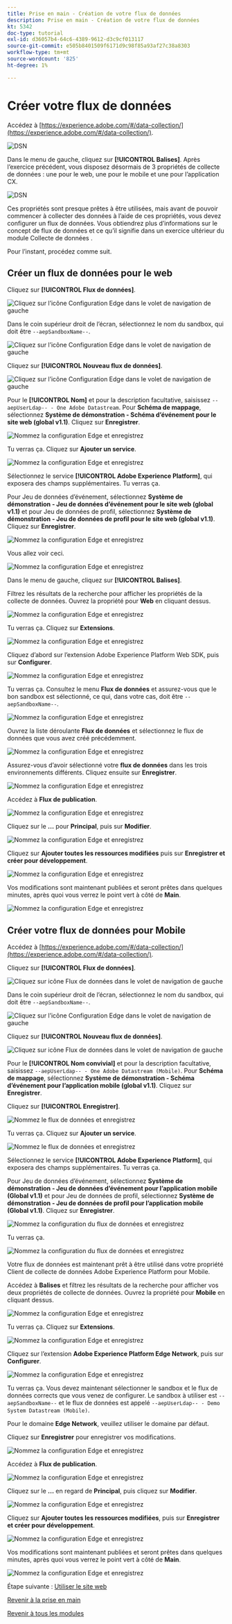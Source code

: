 ```yaml
---
title: Prise en main - Création de votre flux de données
description: Prise en main - Création de votre flux de données
kt: 5342
doc-type: tutorial
exl-id: d36057b4-64c6-4389-9612-d3c9cf013117
source-git-commit: e505b8401509f6171d9c98f85a93af27c38a8303
workflow-type: tm+mt
source-wordcount: '825'
ht-degree: 1%

---
```


# Créer votre flux de données

Accédez à [https://experience.adobe.com/#/data-collection/](https://experience.adobe.com/#/data-collection/).

![DSN ](./images/launchprop.png)

Dans le menu de gauche, cliquez sur **[!UICONTROL Balises]**. Après l’exercice précédent, vous disposez désormais de 3 propriétés de collecte de données : une pour le web, une pour le mobile et une pour l’application CX.

![DSN ](./images/launchprop1.png)

Ces propriétés sont presque prêtes à être utilisées, mais avant de pouvoir commencer à collecter des données à l’aide de ces propriétés, vous devez configurer un flux de données. Vous obtiendrez plus d’informations sur le concept de flux de données et ce qu’il signifie dans un exercice ultérieur du module Collecte de données .

Pour l’instant, procédez comme suit.

## Créer un flux de données pour le web

Cliquez sur **[!UICONTROL Flux de données]**.

![Cliquez sur l’icône Configuration Edge dans le volet de navigation de gauche](./images/edgeconfig1a.png)

Dans le coin supérieur droit de l’écran, sélectionnez le nom du sandbox, qui doit être `--aepSandboxName--`.

![Cliquez sur l’icône Configuration Edge dans le volet de navigation de gauche](./images/edgeconfig1b.png)

Cliquez sur **[!UICONTROL Nouveau flux de données]**.

![Cliquez sur l’icône Configuration Edge dans le volet de navigation de gauche](./images/edgeconfig1.png)

Pour le **[!UICONTROL Nom]** et pour la description facultative, saisissez `--aepUserLdap-- - One Adobe Datastream`. Pour **Schéma de mappage**, sélectionnez **Système de démonstration - Schéma d’événement pour le site web (global v1.1)**. Cliquez sur **Enregistrer**.

![Nommez la configuration Edge et enregistrez](./images/edgeconfig2.png)

Tu verras ça. Cliquez sur **Ajouter un service**.

![Nommez la configuration Edge et enregistrez](./images/edgeconfig3.png)

Sélectionnez le service **[!UICONTROL Adobe Experience Platform]**, qui exposera des champs supplémentaires. Tu verras ça.

Pour Jeu de données d’événement, sélectionnez **Système de démonstration - Jeu de données d’événement pour le site web (global v1.1)** et pour Jeu de données de profil, sélectionnez **Système de démonstration - Jeu de données de profil pour le site web (global v1.1)**. Cliquez sur **Enregistrer**.

![Nommez la configuration Edge et enregistrez](./images/edgeconfig4.png)

Vous allez voir ceci.

![Nommez la configuration Edge et enregistrez](./images/edgeconfig5.png)

Dans le menu de gauche, cliquez sur **[!UICONTROL Balises]**.

Filtrez les résultats de la recherche pour afficher les propriétés de la collecte de données. Ouvrez la propriété pour **Web** en cliquant dessus.

![Nommez la configuration Edge et enregistrez](./images/edgeconfig10a.png)

Tu verras ça. Cliquez sur **Extensions**.

![Nommez la configuration Edge et enregistrez](./images/edgeconfig11.png)

Cliquez d’abord sur l’extension Adobe Experience Platform Web SDK, puis sur **Configurer**.

![Nommez la configuration Edge et enregistrez](./images/edgeconfig12.png)

Tu verras ça. Consultez le menu **Flux de données** et assurez-vous que le bon sandbox est sélectionné, ce qui, dans votre cas, doit être `--aepSandboxName--`.

![Nommez la configuration Edge et enregistrez](./images/edgeconfig12a.png)

Ouvrez la liste déroulante **Flux de données** et sélectionnez le flux de données que vous avez créé précédemment.

![Nommez la configuration Edge et enregistrez](./images/edgeconfig13.png)

Assurez-vous d’avoir sélectionné votre **flux de données** dans les trois environnements différents. Cliquez ensuite sur **Enregistrer**.

![Nommez la configuration Edge et enregistrez](./images/edgeconfig14.png)

Accédez à **Flux de publication**.

![Nommez la configuration Edge et enregistrez](./images/edgeconfig15.png)

Cliquez sur le **...** pour **Principal**, puis sur **Modifier**.

![Nommez la configuration Edge et enregistrez](./images/edgeconfig16.png)

Cliquez sur **Ajouter toutes les ressources modifiées** puis sur **Enregistrer et créer pour développement**.

![Nommez la configuration Edge et enregistrez](./images/edgeconfig17.png)

Vos modifications sont maintenant publiées et seront prêtes dans quelques minutes, après quoi vous verrez le point vert à côté de **Main**.

![Nommez la configuration Edge et enregistrez](./images/edgeconfig17a.png)

## Créer votre flux de données pour Mobile

Accédez à [https://experience.adobe.com/#/data-collection/](https://experience.adobe.com/#/data-collection/).

Cliquez sur **[!UICONTROL Flux de données]**.

![Cliquez sur icône Flux de données dans le volet de navigation de gauche](./images/edgeconfig1a.png)

Dans le coin supérieur droit de l’écran, sélectionnez le nom du sandbox, qui doit être `--aepSandboxName--`.

![Cliquez sur l’icône Configuration Edge dans le volet de navigation de gauche](./images/edgeconfig1b.png)

Cliquez sur **[!UICONTROL Nouveau flux de données]**.

![Cliquez sur icône Flux de données dans le volet de navigation de gauche](./images/edgeconfig1.png)

Pour le **[!UICONTROL Nom convivial]** et pour la description facultative, saisissez `--aepUserLdap-- - One Adobe Datastream (Mobile)`. Pour **Schéma de mappage**, sélectionnez **Système de démonstration - Schéma d’événement pour l’application mobile (global v1.1)**. Cliquez sur **Enregistrer**.

Cliquez sur **[!UICONTROL Enregistrer]**.

![Nommez le flux de données et enregistrez](./images/edgeconfig2m.png)

Tu verras ça. Cliquez sur **Ajouter un service**.

![Nommez le flux de données et enregistrez](./images/edgeconfig3m.png)

Sélectionnez le service **[!UICONTROL Adobe Experience Platform]**, qui exposera des champs supplémentaires. Tu verras ça.

Pour Jeu de données d’événement, sélectionnez **Système de démonstration - Jeu de données d’événement pour l’application mobile (Global v1.1)** et pour Jeu de données de profil, sélectionnez **Système de démonstration - Jeu de données de profil pour l’application mobile (Global v1.1)**. Cliquez sur **Enregistrer**.

![Nommez la configuration du flux de données et enregistrez](./images/edgeconfig4m.png)

Tu verras ça.

![Nommez la configuration du flux de données et enregistrez](./images/edgeconfig5m.png)

Votre flux de données est maintenant prêt à être utilisé dans votre propriété Client de collecte de données Adobe Experience Platform pour Mobile.

Accédez à **Balises** et filtrez les résultats de la recherche pour afficher vos deux propriétés de collecte de données. Ouvrez la propriété pour **Mobile** en cliquant dessus.

![Nommez la configuration Edge et enregistrez](./images/edgeconfig10am.png)

Tu verras ça. Cliquez sur **Extensions**.

![Nommez la configuration Edge et enregistrez](./images/edgeconfig11m.png)

Cliquez sur l’extension **Adobe Experience Platform Edge Network**, puis sur **Configurer**.

![Nommez la configuration Edge et enregistrez](./images/edgeconfig12m.png)

Tu verras ça. Vous devez maintenant sélectionner le sandbox et le flux de données corrects que vous venez de configurer. Le sandbox à utiliser est `--aepSandboxName--` et le flux de données est appelé `--aepUserLdap-- - Demo System Datastream (Mobile)`.

Pour le domaine **Edge Network**, veuillez utiliser le domaine par défaut.

Cliquez sur **Enregistrer** pour enregistrer vos modifications.

![Nommez la configuration Edge et enregistrez](./images/edgeconfig13m.png)

Accédez à **Flux de publication**.

![Nommez la configuration Edge et enregistrez](./images/edgeconfig15m.png)

Cliquez sur le **...** en regard de **Principal**, puis cliquez sur **Modifier**.

![Nommez la configuration Edge et enregistrez](./images/edgeconfig16m.png)

Cliquez sur **Ajouter toutes les ressources modifiées**, puis sur **Enregistrer et créer pour développement**.

![Nommez la configuration Edge et enregistrez](./images/edgeconfig17m.png)

Vos modifications sont maintenant publiées et seront prêtes dans quelques minutes, après quoi vous verrez le point vert à côté de **Main**.

![Nommez la configuration Edge et enregistrez](./images/edgeconfig17ma.png)

Étape suivante : [Utiliser le site web](./ex4.md)

[Revenir à la prise en main](./getting-started.md)

[Revenir à tous les modules](./../../../overview.md)
